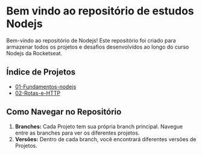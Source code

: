 # Bem vindo ao repositório de estudos Nodejs

Bem-vindo ao repositório de Nodejs! Este repositório foi criado para armazenar todos os projetos e desafios desenvolvidos ao longo do curso Nodejs da Rocketseat.

## Índice de Projetos

- [01-Fundamentos-nodejs](https://github.com/GirardiMatheus/Rocketseat-Nodejs/tree/01-Fundamentos-nodejs)
- [02-Rotas-e-HTTP](https://github.com/GirardiMatheus/Rocketseat-Nodejs/tree/02-Rotas-e-HTTP)

## Como Navegar no Repositório

1. **Branches:** Cada Projeto tem sua própria branch principal. Navegue entre as branches para ver os diferentes projetos.
2. **Versões:** Dentro de cada branch, você encontrará diferentes versões de Projetos.
